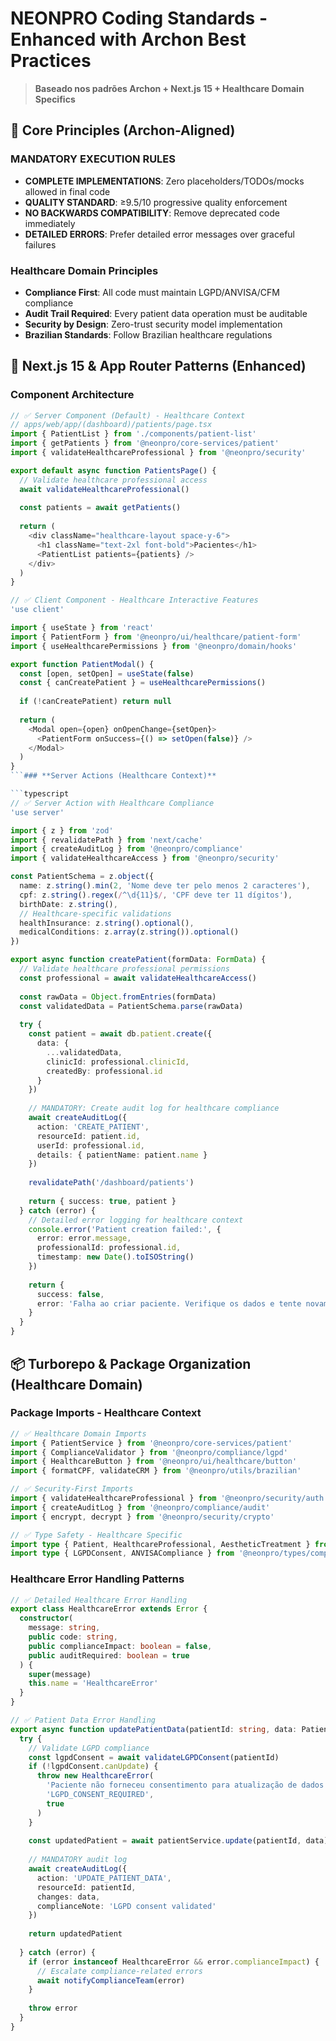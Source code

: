 # NEONPRO Coding Standards - Enhanced with Archon Best Practices

> **Baseado nos padrões Archon + Next.js 15 + Healthcare Domain Specifics**

## 🎯 **Core Principles (Archon-Aligned)**

### **MANDATORY EXECUTION RULES**
- **COMPLETE IMPLEMENTATIONS**: Zero placeholders/TODOs/mocks allowed in final code
- **QUALITY STANDARD**: ≥9.5/10 progressive quality enforcement  
- **NO BACKWARDS COMPATIBILITY**: Remove deprecated code immediately
- **DETAILED ERRORS**: Prefer detailed error messages over graceful failures

### **Healthcare Domain Principles**
- **Compliance First**: All code must maintain LGPD/ANVISA/CFM compliance
- **Audit Trail Required**: Every patient data operation must be auditable
- **Security by Design**: Zero-trust security model implementation
- **Brazilian Standards**: Follow Brazilian healthcare regulations

## 🚀 **Next.js 15 & App Router Patterns (Enhanced)**

### **Component Architecture**

```typescript
// ✅ Server Component (Default) - Healthcare Context
// apps/web/app/(dashboard)/patients/page.tsx
import { PatientList } from './components/patient-list'
import { getPatients } from '@neonpro/core-services/patient'
import { validateHealthcareProfessional } from '@neonpro/security'

export default async function PatientsPage() {
  // Validate healthcare professional access
  await validateHealthcareProfessional()
  
  const patients = await getPatients()
  
  return (
    <div className="healthcare-layout space-y-6">
      <h1 className="text-2xl font-bold">Pacientes</h1>
      <PatientList patients={patients} />
    </div>
  )
}

// ✅ Client Component - Healthcare Interactive Features
'use client'

import { useState } from 'react'
import { PatientForm } from '@neonpro/ui/healthcare/patient-form'
import { useHealthcarePermissions } from '@neonpro/domain/hooks'

export function PatientModal() {
  const [open, setOpen] = useState(false)
  const { canCreatePatient } = useHealthcarePermissions()
  
  if (!canCreatePatient) return null
  
  return (
    <Modal open={open} onOpenChange={setOpen}>
      <PatientForm onSuccess={() => setOpen(false)} />
    </Modal>
  )
}
```### **Server Actions (Healthcare Context)**

```typescript
// ✅ Server Action with Healthcare Compliance
'use server'

import { z } from 'zod'
import { revalidatePath } from 'next/cache'
import { createAuditLog } from '@neonpro/compliance'
import { validateHealthcareAccess } from '@neonpro/security'

const PatientSchema = z.object({
  name: z.string().min(2, 'Nome deve ter pelo menos 2 caracteres'),
  cpf: z.string().regex(/^\d{11}$/, 'CPF deve ter 11 dígitos'),
  birthDate: z.string(),
  // Healthcare-specific validations
  healthInsurance: z.string().optional(),
  medicalConditions: z.array(z.string()).optional()
})

export async function createPatient(formData: FormData) {
  // Validate healthcare professional permissions
  const professional = await validateHealthcareAccess()
  
  const rawData = Object.fromEntries(formData)
  const validatedData = PatientSchema.parse(rawData)
  
  try {
    const patient = await db.patient.create({
      data: {
        ...validatedData,
        clinicId: professional.clinicId,
        createdBy: professional.id
      }
    })
    
    // MANDATORY: Create audit log for healthcare compliance
    await createAuditLog({
      action: 'CREATE_PATIENT',
      resourceId: patient.id,
      userId: professional.id,
      details: { patientName: patient.name }
    })
    
    revalidatePath('/dashboard/patients')
    
    return { success: true, patient }
  } catch (error) {
    // Detailed error logging for healthcare context
    console.error('Patient creation failed:', {
      error: error.message,
      professionalId: professional.id,
      timestamp: new Date().toISOString()
    })
    
    return { 
      success: false, 
      error: 'Falha ao criar paciente. Verifique os dados e tente novamente.' 
    }
  }
}
```

## 📦 **Turborepo & Package Organization (Healthcare Domain)**

### **Package Imports - Healthcare Context**

```typescript
// ✅ Healthcare Domain Imports
import { PatientService } from '@neonpro/core-services/patient'
import { ComplianceValidator } from '@neonpro/compliance/lgpd'
import { HealthcareButton } from '@neonpro/ui/healthcare/button'
import { formatCPF, validateCRM } from '@neonpro/utils/brazilian'

// ✅ Security-First Imports
import { validateHealthcareProfessional } from '@neonpro/security/auth'
import { createAuditLog } from '@neonpro/compliance/audit'
import { encrypt, decrypt } from '@neonpro/security/crypto'

// ✅ Type Safety - Healthcare Specific
import type { Patient, HealthcareProfessional, AestheticTreatment } from '@neonpro/types/healthcare'
import type { LGPDConsent, ANVISACompliance } from '@neonpro/types/compliance'
```

### **Healthcare Error Handling Patterns**

```typescript
// ✅ Detailed Healthcare Error Handling
export class HealthcareError extends Error {
  constructor(
    message: string,
    public code: string,
    public complianceImpact: boolean = false,
    public auditRequired: boolean = true
  ) {
    super(message)
    this.name = 'HealthcareError'
  }
}

// ✅ Patient Data Error Handling
export async function updatePatientData(patientId: string, data: PatientUpdate) {
  try {
    // Validate LGPD compliance
    const lgpdConsent = await validateLGPDConsent(patientId)
    if (!lgpdConsent.canUpdate) {
      throw new HealthcareError(
        'Paciente não forneceu consentimento para atualização de dados',
        'LGPD_CONSENT_REQUIRED',
        true
      )
    }
    
    const updatedPatient = await patientService.update(patientId, data)
    
    // MANDATORY audit log
    await createAuditLog({
      action: 'UPDATE_PATIENT_DATA',
      resourceId: patientId,
      changes: data,
      complianceNote: 'LGPD consent validated'
    })
    
    return updatedPatient
    
  } catch (error) {
    if (error instanceof HealthcareError && error.complianceImpact) {
      // Escalate compliance-related errors
      await notifyComplianceTeam(error)
    }
    
    throw error
  }
}
```